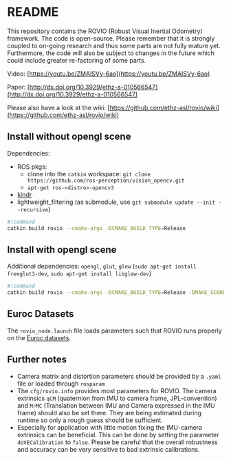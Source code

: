 # README
This repository contains the ROVIO (Robust Visual Inertial Odometry) framework. The code is open-source. Please remember that it is strongly coupled to on-going research and thus some parts are not fully mature yet. Furthermore, the code will also be subject to changes in the future which could include greater re-factoring of some parts.

Video: [https://youtu.be/ZMAISVy-6ao](https://youtu.be/ZMAISVy-6ao)

Paper:  [http://dx.doi.org/10.3929/ethz-a-010566547](http://dx.doi.org/10.3929/ethz-a-010566547)

Please also have a look at the wiki: [https://github.com/ethz-asl/rovio/wiki](https://github.com/ethz-asl/rovio/wiki)

## Install without opengl scene
Dependencies:
- ROS pkgs:
  - clone into the `catkin` workspace: `git clone https://github.com/ros-perception/vision_opencv.git`
  - `apt-get ros-<distro>-opencv3`
- [kindr](https://github.com/ethz-asl/kindr)
- lightweight_filtering (as submodule, use `git submodule update --init --recursive`)

```bash
#!command
catkin build rovio --cmake-args -DCMAKE_BUILD_TYPE=Release
```

## Install with opengl scene
Additional dependencies: `opengl`, `glut`, `glew` (`sudo apt-get install freeglut3-dev`, `sudo apt-get install libglew-dev`)

```bash
#!command
catkin build rovio --cmake-args -DCMAKE_BUILD_TYPE=Release -DMAKE_SCENE=ON
```

## Euroc Datasets
The `rovio_node.launch` file loads parameters such that ROVIO runs properly on the [Euroc datasets](http://projects.asl.ethz.ch/datasets/doku.php?id=kmavvisualinertialdatasets).

## Further notes
- Camera matrix and distortion parameters should be provided by a `.yaml` file or loaded through `rosparam`
- The `cfg/rovio.info` provides most parameters for ROVIO. The camera extrinsics `qCM` (quaternion from IMU to camera frame, JPL-convention) and `MrMC` (Translation between IMU and Camera expressed in the IMU frame) should also be set there. They are being estimated during runtime so only a rough guess should be sufficient.
- Especially for application with little motion fixing the IMU-camera extrinsics can be beneficial. This can be done by setting the parameter `doVECalibration` to `false`. Please be careful that the overall robustness and accuracy can be very sensitive to bad extrinsic calibrations.
